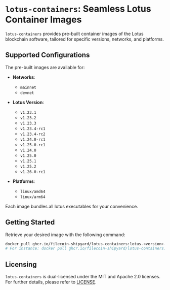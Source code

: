 # `lotus-containers`: Seamless Lotus Container Images

`lotus-containers` provides pre-built container images of the Lotus blockchain software, tailored for specific versions, networks, and platforms.

## Supported Configurations

The pre-built images are available for:

- **Networks**:
    - `mainnet`
    - `devnet`

- **Lotus Version**:
    - `v1.23.1`
    - `v1.23.2`
    - `v1.23.3`
    - `v1.23.4-rc1`
    - `v1.23.4-rc2`
    - `v1.24.0-rc1`
    - `v1.25.0-rc1` 
    - `v1.24.0`
    - `v1.25.0`
    - `v1.25.1`
    - `v1.25.2`
    - `v1.26.0-rc1`

- **Platforms**:
    - `linux/amd64`
    - `linux/arm64`

Each image bundles all lotus executables for your convenience.

## Getting Started

Retrieve your desired image with the following command:

```bash
docker pull ghcr.io/filecoin-shipyard/lotus-containers:lotus-<version>-<network>
# For instance: docker pull ghcr.io/filecoin-shipyard/lotus-containers:lotus-v1.23.2-mainnet
```

## Licensing

`lotus-containers` is dual-licensed under the MIT and Apache 2.0 licenses. For further details, please refer to [LICENSE](LICENSE.md).
